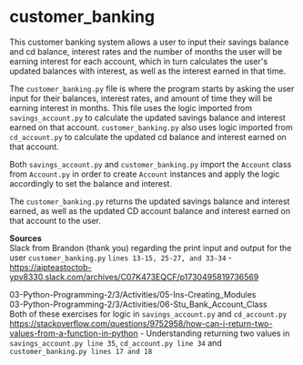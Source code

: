 # customer_banking
This customer banking system allows a user to input their savings balance and cd balance, interest rates and the number of months the user will be earning interest for each account, which in turn calculates the user's updated balances with interest, as well as the interest earned in that time. </br>

The `customer_banking.py` file is where the program starts by asking the user input for their balances, interest rates, and amount of time they will be earning interest in months. This file uses the logic imported from `savings_account.py` to calculate the updated savings balance and interest earned on that account. `customer_banking.py` also uses logic imported from `cd_account.py` to calculate the updated cd balance and interest earned on that account. </br>

Both `savings_account.py` and `customer_banking.py` import the `Account` class from `Account.py` in order to create `Account` instances and apply the logic accordingly to set the balance and interest. </br>

The `customer_banking.py` returns the updated savings balance and interest earned, as well as the updated CD account balance and interest earned on that account to the user. </br>

<b>Sources</b> </br>
Slack from Brandon (thank you) regarding the print input and output for the user `customer_banking.py` `lines 13-15, 25-27, and 33-34` - https://aipteastoctob-ypv8330.slack.com/archives/C07K473EQCF/p1730495819736569 </br>

03-Python-Programming-2/3/Activities/05-Ins-Creating_Modules </br>
03-Python-Programming-2/3/Activities/06-Stu_Bank_Account_Class </br>
Both of these exercises for logic in `savings_account.py` and `cd_account.py` </br>
https://stackoverflow.com/questions/9752958/how-can-i-return-two-values-from-a-function-in-python - Understanding returning two values in `savings_account.py line 35`, `cd_account.py line 34` and `customer_banking.py lines 17 and 18`
